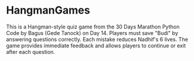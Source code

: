 # HangmanGames
This is a Hangman-style quiz game from the 30 Days Marathon Python Code by Bagus (Gede Tanock) on Day 14. Players must save "Budi" by answering questions correctly. Each mistake reduces Nadhif's 6 lives. The game provides immediate feedback and allows players to continue or exit after each question.
